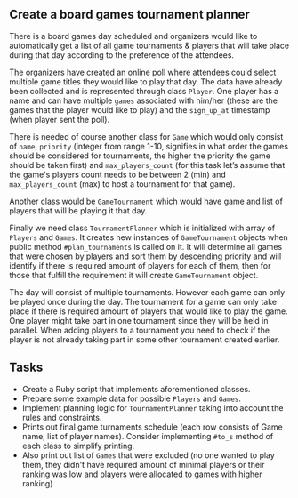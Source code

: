 ## Create a board games tournament planner

There is a board games day scheduled and organizers would like to automatically get a list of all game tournaments & players that will take place during that day according to the preference of the attendees.

The organizers have created an online poll where attendees could select multiple game titles they would like to play that day. The data have already been collected and is represented through class `Player`. One player has a name and can have multiple `games` associated with him/her (these are the games that the player would like to play) and the `sign_up_at` timestamp (when player sent the poll).

There is needed of course another class for `Game` which would only consist of `name`, `priority` (integer from range 1-10, signifies in what order the games should be considered for tournaments, the higher the priority the game should be taken first) and `max_players_count` (for this task let’s assume that the game's players count needs to be between 2 (min) and `max_players_count` (max) to host a tournament for that game).

Another class would be `GameTournament` which would have game and list of players that will be playing it that day.

Finally we need class `TournamentPlanner` which is initialized with array of `Players` and `Games`. It creates new instances of `GameTournament` objects when public method `#plan_tournaments` is called on it. It will determine all games that were chosen by players and sort them by descending priority and will identify if there is required amount of players for each of them, then for those that fulfill the requirement it will create `GameTournament` object.

The day will consist of multiple tournaments. However each game can only be played once during the day. The tournament for a game can only take place if there is required amount of players that would like to play the game. One player might take part in one tournament since they will be held in parallel. When adding players to a tournament you need to check if the player is not already taking part in some other tournament created earlier.

## Tasks

* Create a Ruby script that implements aforementioned classes.
* Prepare some example data for possible `Players` and `Games`.
* Implement planning logic for `TournamentPlanner` taking into account the rules and constraints.
* Prints out final game turnaments schedule (each row consists of Game name, list of player names). Consider implementing `#to_s` method of each class to simplify printing.
* Also print out list of `Games` that were excluded (no one wanted to play them, they didn't have required amount of minimal players or their ranking was low and players were allocated to games with higher ranking)
